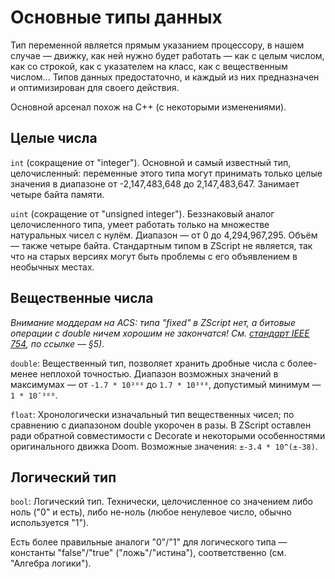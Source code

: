 # Основные типы данных

Тип переменной является прямым указанием процессору, в нашем случае — движку, как ней нужно будет работать — как с целым числом, как со строкой, как с указателем на класс, как с вещественным числом... Типов данных предостаточно, и каждый из них предназначен и оптимизирован для своего действия.

Основной арсенал похож на C++ (с некоторыми изменениями).

## Целые числа

`int` (сокращение от "integer"). Основной и самый известный тип, целочисленный: переменные этого типа могут принимать только целые значения в диапазоне от -2,147,483,648 до 2,147,483,647. Занимает четыре байта памяти.

`uint` (сокращение от "unsigned integer"). Беззнаковый аналог целочисленного типа, умеет работать только на множестве натуральных чисел с нулём. Диапазон — от 0 до 4,294,967,295. Объём — также четыре байта. Стандартным типом в ZScript не является, так что на старых версиях могут быть проблемы с его объявлением в необычных местах.

## Вещественные числа

_Внимание моддерам на ACS: типа "fixed" в ZScript нет, а битовые операции с double ничем хорошим не закончатся! См._ [_стандарт IEEE 754_](http://www.softelectro.ru/ieee754.html)_, по ссылке — §5)._

`double`: Вещественный тип, позволяет хранить дробные числа с более-менее неплохой точностью. Диапазон возможных значений в максимумах — от `-1.7 * 10³⁰⁸` до `1.7 * 10³⁰⁸`, допустимый минимум — `1 * 10¯³⁰⁸`.

`float`: Хронологически изначальный тип вещественных чисел; по сравнению с диапазоном double укорочен в разы. В ZScript оставлен ради обратной совместимости с Decorate и некоторыми особенностями оригинального движка Doom. Возможные значения: `±-3.4 * 10^(±-38)`.

## Логический тип

`bool`: Логический тип. Технически, целочисленное со значением либо ноль ("0" и есть), либо не-ноль (любое ненулевое число, обычно используется "1").

Есть более правильные аналоги "0"/"1" для логического типа — константы "false"/"true" ("ложь"/"истина"), соответственно (см. "Алгебра логики").
